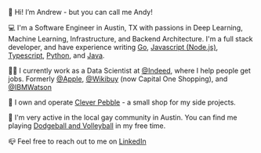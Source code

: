 👋 Hi! I’m Andrew - but you can call me Andy!

💻 I'm a Software Engineer in Austin, TX with passions in Deep Learning, Machine Learning, Infrastructure, and Backend Architecture.
I'm a full stack developer, and have experience writing
[Go](https://github.com/golang/go), 
[Javascript (Node.js)](https://github.com/nodejs),
[Typescript](https://github.com/microsoft/TypeScript),
[Python](https://github.com/python/cpython),
and [Java](https://github.com/openjdk/jdk). 

👨‍🔬 I currently work as a Data Scientist at [@Indeed](https://indeed.com), where I help people get jobs. 
Formerly 
[@Apple](https://searchads.apple.com), 
[@Wikibuy](https://capitaloneshopping.com/) (now Capital One Shopping), 
and [@IBMWatson](https://www.ibm.com/watson)

💼 I own and operate [Clever Pebble](https://github.com/cleverpebble) - a small shop for my side projects.

🌈 I'm very active in the local gay community in Austin. You can find me playing [Dodgeball and Volleyball](https://www.varsitygayleague.com/austin) in my free time. 

📪 Feel free to reach out to me on [LinkedIn](https://www.linkedin.com/in/andrewortman/)
